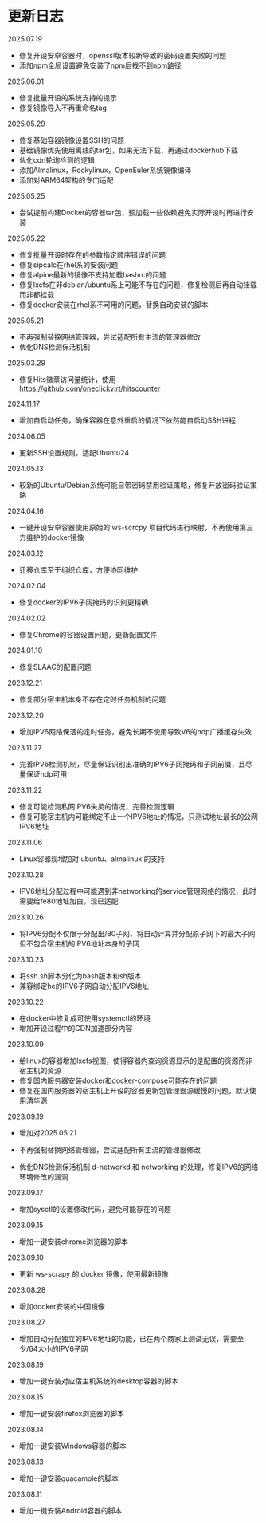 # 更新日志

2025.07.19

- 修复开设安卓容器时，openssl版本较新导致的密码设置失败的问题
- 添加npm全局设置避免安装了npm后找不到npm路径

2025.06.01

- 修复批量开设的系统支持的提示
- 修复镜像导入不再重命名tag

2025.05.29

- 修复基础容器镜像设置SSH的问题
- 基础镜像优先使用离线的tar包，如果无法下载，再通过dockerhub下载
- 优化cdn轮询检测的逻辑
- 添加Almalinux，Rockylinux，OpenEuler系统镜像编译
- 添加对ARM64架构的专门适配

2025.05.25

- 尝试提前构建Docker的容器tar包，预加载一些依赖避免实际开设时再进行安装

2025.05.22

- 修复批量开设时存在的参数指定顺序错误的问题
- 修复sipcalc在rhel系的安装问题
- 修复alpine最新的镜像不支持加载bashrc的问题
- 修复lxcfs在非debian/ubuntu系上可能不存在的问题，修复检测后再自动挂载而非都挂载
- 修复docker安装在rhel系不可用的问题，替换自动安装的脚本

2025.05.21

- 不再强制替换网络管理器，尝试适配所有主流的管理器修改
- 优化DNS检测保活机制

2025.03.29

- 修复Hits徽章访问量统计，使用 https://github.com/oneclickvirt/hitscounter

2024.11.17

- 增加自启动任务，确保容器在意外重启的情况下依然能自启动SSH进程

2024.06.05

- 更新SSH设置规则，适配Ubuntu24

2024.05.13

- 较新的Ubuntu/Debian系统可能自带密码禁用验证策略，修复开放密码验证策略

2024.04.16

- 一键开设安卓容器使用原始的 ws-scrcpy 项目代码进行映射，不再使用第三方维护的docker镜像

2024.03.12

- 迁移仓库至于组织仓库，方便协同维护

2024.02.04

- 修复docker的IPV6子网掩码的识别更精确

2024.02.02

- 修复Chrome的容器设置问题，更新配置文件

2024.01.10

- 修复SLAAC的配置问题

2023.12.21

- 修复部分宿主机本身不存在定时任务机制的问题

2023.12.20

- 增加IPV6网络保活的定时任务，避免长期不使用导致V6的ndp广播缓存失效

2023.11.27

- 完善IPV6检测机制，尽量保证识别出准确的IPV6子网掩码和子网前缀，且尽量保证ndp可用

2023.11.22

- 修复可能检测私网IPV6失灵的情况，完善检测逻辑
- 修复可能宿主机内可能绑定不止一个IPV6地址的情况，只测试地址最长的公网IPV6地址

2023.11.06

- Linux容器现增加对 ubuntu、almalinux 的支持

2023.10.28

- IPV6地址分配过程中可能遇到非networking的service管理网络的情况，此时需要给fe80地址加白，现已适配

2023.10.26

- 将IPV6分配不仅限于分配出/80子网，将自动计算并分配原子网下的最大子网但不包含宿主机的IPV6地址本身的子网

2023.10.23

- 将ssh.sh脚本分化为bash版本和sh版本
- 兼容绑定he的IPV6子网自动分配IPV6地址

2023.10.22

- 在docker中修复成可使用systemctl的环境
- 增加开设过程中的CDN加速部分内容

2023.10.09

- 给linux的容器增加lxcfs视图，使得容器内查询资源显示的是配置的资源而非宿主机的资源
- 修复国内服务器安装docker和docker-compose可能存在的问题
- 修复在国内服务器的宿主机上开设的容器更新包管理器源缓慢的问题，默认使用清华源

2023.09.19

- 增加对2025.05.21

- 不再强制替换网络管理器，尝试适配所有主流的管理器修改
- 优化DNS检测保活机制
d-networkd 和 networking 的处理，修复IPV6的网络环境修改的漏洞

2023.09.17

- 增加sysctl的设置修改代码，避免可能存在的问题

2023.09.15

- 增加一键安装chrome浏览器的脚本

2023.09.10

- 更新 ws-scrapy 的 docker 镜像，使用最新镜像

2023.08.28

- 增加docker安装的中国镜像

2023.08.27

- 增加自动分配独立的IPV6地址的功能，已在两个商家上测试无误，需要至少/64大小的IPV6子网

2023.08.19

- 增加一键安装对应宿主机系统的desktop容器的脚本

2023.08.15

- 增加一键安装firefox浏览器的脚本

2023.08.14

- 增加一键安装Windows容器的脚本

2023.08.13

- 增加一键安装guacamole的脚本

2023.08.11

- 增加一键安装Android容器的脚本
